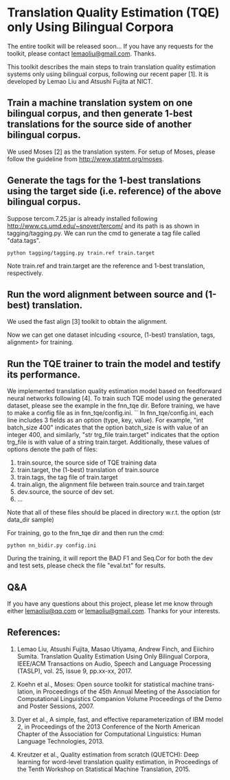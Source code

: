 # Translation Quality Estimation (TQE) only Using Bilingual Corpora 

The entire toolkit will be released soon... If you have any requests for the toolkit, please contact lemaoliu@gmail.com. Thanks.   

This toolkit describes the main steps to train translation quality estimation systems only using bilingual corpus,
following our recent paper [1]. It is developed by Lemao Liu and Atsushi Fujita at NICT. 

## Train a machine translation system on one bilingual corpus, and then generate 1-best translations for the source side of another bilingual corpus. 
We used Moses [2] as the translation system. For setup of Moses, please follow the guideline from 
http://www.statmt.org/moses.


## Generate the tags for the 1-best translations using the target side (i.e. reference) of the above bilingual corpus.
Suppose tercom.7.25.jar is already installed following http://www.cs.umd.edu/~snover/tercom/ and its path is as shown in tagging/tagging.py.
We can run the cmd to generate a tag file called "data.tags".

``
python tagging/tagging.py train.ref train.target 
``

Note train.ref and train.target are the reference and 1-best translation, respectively.

## Run the word alignment between source and (1-best) translation.
We used the fast align [3] toolkit to obtain the alignment.


Now we can get one dataset inlcuding <source, (1-best) translation, tags, alignment> for training.

## Run the TQE trainer to train the model and testify its performance. 
We implemented translation quality estimation model based on feedforward neural networks following [4].
To train such TQE model using the generated dataset, please see the example in the fnn_tqe dir.
Before training, we have to make a config file as in fnn_tqe/config.ini.
``
In fnn_tqe/config.ini, each line includes 3 fields as an option (type, key, value). For example,
"int batch_size  400" indicates that the option batch_size is with value of an integer 400, and similarly,
"str trg_file train.target" indicates that the option trg_file is with value of a string train.target.
Additionally, these values of options denote the path of files: 
1. train.source, the source side of TQE training data
2. train.target, the (1-best) translation of train.source
3. train.tags, the tag file of train.target
4. train.align, the alignment file between train.source and train.target
5. dev.source, the source of dev set.
6. ...

Note that all of these files should be placed in directory w.r.t. the option (str data_dir sample)


For training, go to the fnn_tqe dir and then run the cmd:

``
python nn_bidir.py config.ini
`` 

During the training, it will report the BAD F1 and Seq.Cor for both the dev and test sets, please check the file "eval.txt" for results.


## Q&A
If you have any questions about this project, please let me know through either lemaoliu@qq.com or lemaoliu@gmail.com. Thanks for your interests.

## References:
1. Lemao Liu, Atsushi Fujita, Masao Utiyama, Andrew Finch, and Eiichiro Sumita. Translation Quality Estimation Using Only Bilingual Corpora, 
IEEE/ACM Transactions on Audio, Speech and Language Processing
(TASLP), vol. 25, issue 9, pp.xx-xx, 2017.

2. Koehn et al., Moses: Open source toolkit for statistical machine trans- lation, in Proceedings of the 45th Annual Meeting of the Association for Computational Linguistics Companion Volume Proceedings of the Demo and Poster Sessions, 2007. 

3. Dyer et al., A simple, fast, and effective reparameterization of IBM model 2,
 in Proceedings of the 2013 Conference of the North American Chapter of the Association for Computational Linguistics: Human Language Technologies, 2013.

4. Kreutzer et al., Quality estimation from scratch (QUETCH): Deep learning for word-level translation 
quality estimation, in Proceedings of the Tenth Workshop on Statistical Machine Translation, 2015. 

